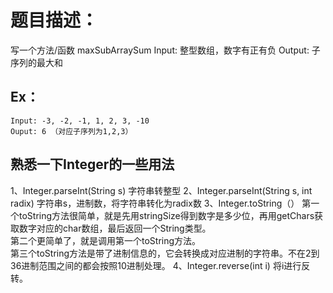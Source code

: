 # 题目描述：
写一个方法/函数 maxSubArraySum
Input: 整型数组，数字有正有负
Output: 子序列的最大和
## Ex：
	Input: -3, -2, -1, 1, 2, 3, -10
	Ouput: 6 （对应子序列为1,2,3）

## 熟悉一下Integer的一些用法
1、Integer.parseInt(String s) 字符串转整型
2、Integer.parseInt(String s, int radix) 字符串s，进制数，将字符串转化为radix数
3、Integer.toString（）
​      第一个toString方法很简单，就是先用stringSize得到数字是多少位，再用getChars获取数字对应的char数组，最后返回一个String类型。<br>      第二个更简单了，就是调用第一个toString方法。<br>      第三个toString方法是带了进制信息的，它会转换成对应进制的字符串。不在2到36进制范围之间的都会按照10进制处理。
4、Integer.reverse(int i)  将i进行反转。

